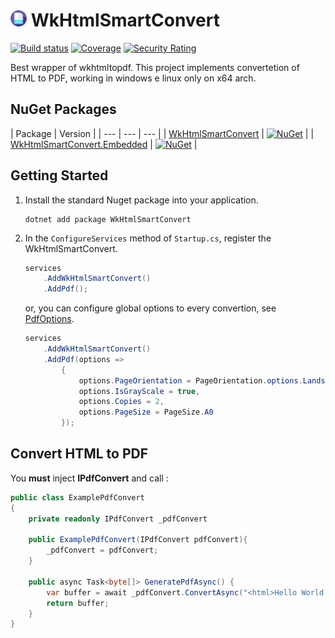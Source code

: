 # <img width="26px" height="26px" styles="" src="https://raw.githubusercontent.com/rafaelmsouza/WkHtmlSmartConvert/master/assets/icon.svg"> WkHtmlSmartConvert

[![Build status](https://dev.azure.com/rafaelmsouza/WkHtmlSmartConvert/_apis/build/status/CI)](https://dev.azure.com/rafaelmsouza/WkHtmlSmartConvert/_build/latest?definitionId=2)
[![Coverage](https://sonarcloud.io/api/project_badges/measure?project=wkhtmlsmartconvert&metric=coverage)](https://sonarcloud.io/dashboard?id=wkhtmlsmartconvert)
[![Security Rating](https://sonarcloud.io/api/project_badges/measure?project=wkhtmlsmartconvert&metric=security_rating)](https://sonarcloud.io/dashboard?id=wkhtmlsmartconvert)

Best wrapper of wkhtmltopdf. This project implements convertetion of HTML to PDF, working in windows e linux only on x64 arch.

## NuGet Packages

| Package | Version |
| --- | --- | --- |
| [WkHtmlSmartConvert](https://www.nuget.org/packages/Roslynator.Analyzers) | [![NuGet](https://img.shields.io/nuget/v/WkHtmlSmartConvert)](https://www.nuget.org/packages/WkHtmlSmartConvert/) |
| [WkHtmlSmartConvert.Embedded](https://www.nuget.org/packages/Roslynator.CodeAnalysis.Analyzers) | [![NuGet](https://img.shields.io/nuget/v/Roslynator.CodeAnalysis.Analyzers.svg)](https://www.nuget.org/packages/Roslynator.CodeAnalysis.Analyzers) |


## Getting Started #

1. Install the standard Nuget package into your application.

    ```
    dotnet add package WkHtmlSmartConvert
    ```

2. In the `ConfigureServices` method of `Startup.cs`, register the WkHtmlSmartConvert.
  
    ```csharp
    services
        .AddWkHtmlSmartConvert()
        .AddPdf();
    ``` 
    or, you can configure global options to every convertion, see [PdfOptions](https://github.com/rafaelmsouza/WkHtmlSmartConvert/blob/master/src/WkHtmlSmartConvert/PdfOptions.cs).

    ```csharp
    services
        .AddWkHtmlSmartConvert()
        .AddPdf(options =>
            {
                options.PageOrientation = PageOrientation.options.Landscape,
                options.IsGrayScale = true,
                options.Copies = 2,
                options.PageSize = PageSize.A0
            });
    ```

 
## Convert HTML to PDF

You **must** inject **IPdfConvert** and call :

```csharp
public class ExamplePdfConvert
{
    private readonly IPdfConvert _pdfConvert
    
    public ExamplePdfConvert(IPdfConvert pdfConvert){
        _pdfConvert = pdfConvert;
    }

    public async Task<byte[]> GeneratePdfAsync() { 
        var buffer = await _pdfConvert.ConvertAsync("<html>Hello World!</html>");
        return buffer;
    }
}
```